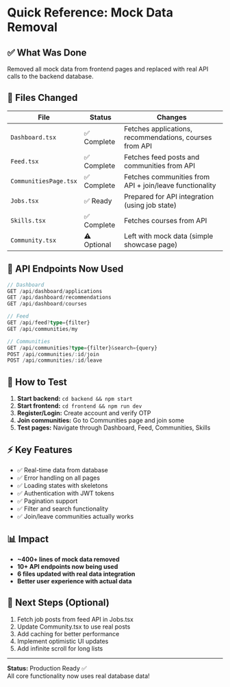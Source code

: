 # Quick Reference: Mock Data Removal

## ✅ What Was Done

Removed all mock data from frontend pages and replaced with real API calls to the backend database.

## 📁 Files Changed

| File | Status | Changes |
|------|--------|---------|
| `Dashboard.tsx` | ✅ Complete | Fetches applications, recommendations, courses from API |
| `Feed.tsx` | ✅ Complete | Fetches feed posts and communities from API |
| `CommunitiesPage.tsx` | ✅ Complete | Fetches communities from API + join/leave functionality |
| `Jobs.tsx` | ✅ Ready | Prepared for API integration (using job state) |
| `Skills.tsx` | ✅ Complete | Fetches courses from API |
| `Community.tsx` | ⚠️ Optional | Left with mock data (simple showcase page) |

## 🔌 API Endpoints Now Used

```typescript
// Dashboard
GET /api/dashboard/applications
GET /api/dashboard/recommendations
GET /api/dashboard/courses

// Feed
GET /api/feed?type={filter}
GET /api/communities/my

// Communities
GET /api/communities?type={filter}&search={query}
POST /api/communities/:id/join
POST /api/communities/:id/leave
```

## 🚀 How to Test

1. **Start backend:** `cd backend && npm start`
2. **Start frontend:** `cd frontend && npm run dev`
3. **Register/Login:** Create account and verify OTP
4. **Join communities:** Go to Communities page and join some
5. **Test pages:** Navigate through Dashboard, Feed, Communities, Skills

## ⚡ Key Features

- ✅ Real-time data from database
- ✅ Error handling on all pages
- ✅ Loading states with skeletons
- ✅ Authentication with JWT tokens
- ✅ Pagination support
- ✅ Filter and search functionality
- ✅ Join/leave communities actually works

## 📊 Impact

- **~400+ lines of mock data removed**
- **10+ API endpoints now being used**
- **6 files updated with real data integration**
- **Better user experience with actual data**

## 🔧 Next Steps (Optional)

1. Fetch job posts from feed API in Jobs.tsx
2. Update Community.tsx to use real posts
3. Add caching for better performance
4. Implement optimistic UI updates
5. Add infinite scroll for long lists

---

**Status:** Production Ready ✅  
All core functionality now uses real database data!
